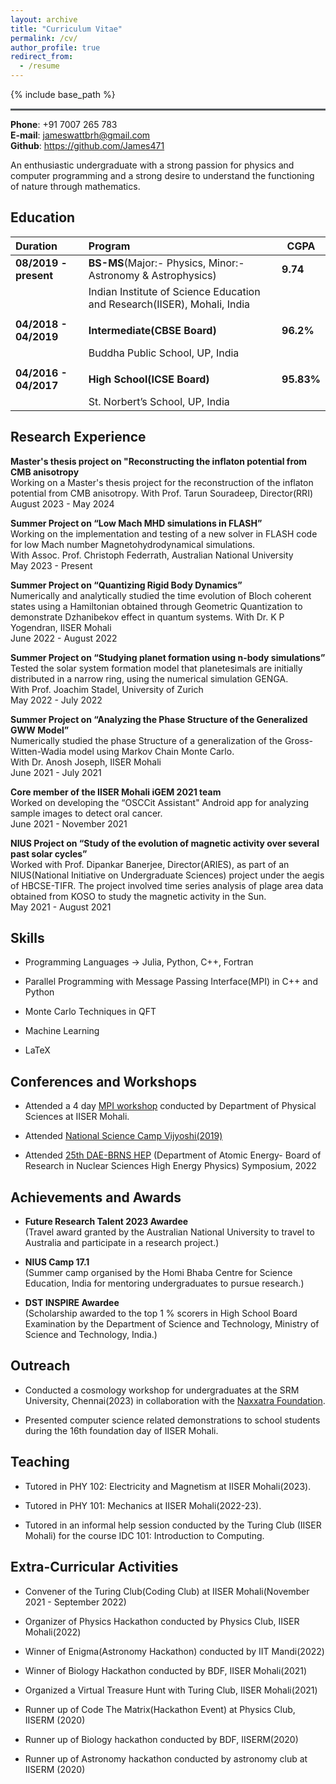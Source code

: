 ```yaml
---
layout: archive
title: "Curriculum Vitae"
permalink: /cv/
author_profile: true
redirect_from:
  - /resume
---
```


{% include base_path %}
<hr style="text-align:left;margin-left:0;border-top:2px solid #6b7278"> 
 
**Phone**: +91 7007 265 783                      
**E-mail**: jameswattbrh@gmail.com  
**Github**: <https://github.com/James471>

An enthusiastic undergraduate with a strong passion for physics and
computer programming and a strong desire to understand the functioning
of nature through mathematics.

**Education**
------------------------------------------------------------------------

|**Duration**           |**Program**                                                               |**CGPA**  |
|:----------------------|:-------------------------------------------------------------------------|----------|
| **08/2019 - present** | **BS-MS**(Major:- Physics, Minor:- Astronomy & Astrophysics)             |**9.74**  |
|                       | Indian Institute of Science Education and Research(IISER), Mohali, India |          |
|                       |                                                                          |          |
| **04/2018 - 04/2019** | **Intermediate(CBSE Board)**                                             |**96.2%** |
|                       | Buddha Public School, UP, India                                          |          |
|                       |                                                                          |          |
| **04/2016 - 04/2017** | **High School(ICSE Board)**                                              |**95.83%**|
|                       | St. Norbert’s School, UP, India                                          |          |

**Research Experience**
------------------------------------------------------------------------

**Master's thesis project on "Reconstructing the inflaton potential from CMB anisotropy**  
Working on a Master's thesis project for the reconstruction of the inflaton potential from
CMB anisotropy.
With Prof. Tarun Souradeep, Director(RRI)
August 2023 - May 2024

**Summer Project on “Low Mach MHD simulations in FLASH”**  
Working on the implementation and testing of a new solver in FLASH code
for low Mach number Magnetohydrodynamical simulations.  
With Assoc. Prof. Christoph Federrath, Australian National University  
May 2023 - Present

**Summer Project on “Quantizing Rigid Body Dynamics”**  
Numerically and analytically studied the time evolution of Bloch
coherent states using a Hamiltonian obtained through Geometric Quantization 
to demonstrate Dzhanibekov effect in quantum systems.
With Dr. K P Yogendran, IISER Mohali  
June 2022 - August 2022

**Summer Project on “Studying planet formation using n-body simulations”**  
Tested the solar system formation model that planetesimals are initially
distributed in a narrow ring, using the numerical simulation GENGA.  
With Prof. Joachim Stadel, University of Zurich  
May 2022 - July 2022

**Summer Project on “Analyzing the Phase Structure of the Generalized GWW Model”**  
Numerically studied the phase Structure of a generalization of the
Gross-Witten-Wadia model using Markov Chain Monte Carlo.  
With Dr. Anosh Joseph, IISER Mohali  
June 2021 - July 2021

**Core member of the IISER Mohali iGEM 2021 team**  
Worked on developing the “OSCCit Assistant" Android app for
analyzing sample images to detect oral cancer.  
June 2021 - November 2021

**NIUS Project on “Study of the evolution of magnetic activity over several past solar cycles”**  
Worked with Prof. Dipankar Banerjee, Director(ARIES), as part of an
NIUS(National Initiative on Undergraduate Sciences) project under the
aegis of HBCSE-TIFR. The project involved time series analysis of plage
area data obtained from KOSO to study the magnetic activity in the
Sun.  
May 2021 - August 2021

**Skills**
------------------------------------------------------------------------

- Programming Languages $\rightarrow$ Julia, Python, C++, Fortran

- Parallel Programming with Message Passing Interface(MPI) in C++ and
  Python

- Monte Carlo Techniques in QFT

- Machine Learning

- LaTeX

**Conferences and Workshops**
------------------------------------------------------------------------

- Attended a 4 day [MPI
  workshop](https://sites.google.com/view/mpi-workshop/) conducted by
  Department of Physical Sciences at IISER Mohali.

- Attended [National Science Camp
  Vijyoshi(2019)](https://vijyoshi.iiserkol.ac.in/)

- Attended [25th DAE-BRNS
  HEP](https://web.iisermohali.ac.in/dept/physics/daehep2022/home.html)
  (Department of Atomic Energy- Board of Research in Nuclear Sciences
  High Energy Physics) Symposium, 2022

**Achievements and Awards**
------------------------------------------------------------------------

- **Future Research Talent 2023 Awardee**  
  (Travel award granted by the Australian National University to travel
  to Australia and participate in a research project.)

- **NIUS Camp 17.1**  
  (Summer camp organised by the Homi Bhaba Centre for Science Education,
  India for mentoring undergraduates to pursue research.)

- **DST INSPIRE Awardee**  
  (Scholarship awarded to the top 1 % scorers in High School Board
  Examination by the Department of Science and Technology, Ministry of
  Science and Technology, India.)

**Outreach**
------------------------------------------------------------------------

- Conducted a cosmology workshop for undergraduates at the SRM
  University, Chennai(2023) in collaboration with the [Naxxatra
  Foundation](https://www.naxxatra.com/).

- Presented computer science related demonstrations to school students
  during the 16th foundation day of IISER Mohali.

**Teaching**
------------------------------------------------------------------------

- Tutored in PHY 102: Electricity and Magnetism at IISER Mohali(2023).

- Tutored in PHY 101: Mechanics at IISER Mohali(2022-23).

- Tutored in an informal help session conducted by the Turing Club
  (IISER Mohali) for the course IDC 101: Introduction to Computing.

**Extra-Curricular Activities**
------------------------------------------------------------------------

- Convener of the Turing Club(Coding Club) at IISER Mohali(November
  2021 - September 2022)

- Organizer of Physics Hackathon conducted by Physics Club, IISER
  Mohali(2022)

- Winner of Enigma(Astronomy Hackathon) conducted by IIT Mandi(2022)

- Winner of Biology Hackathon conducted by BDF, IISER Mohali(2021)

- Organized a Virtual Treasure Hunt with Turing Club, IISER Mohali(2021)

- Runner up of Code The Matrix(Hackathon Event) at Physics Club, IISERM
  (2020)

- Runner up of Biology hackathon conducted by BDF, IISERM(2020)

- Runner up of Astronomy hackathon conducted by astronomy club at IISERM
  (2020)
